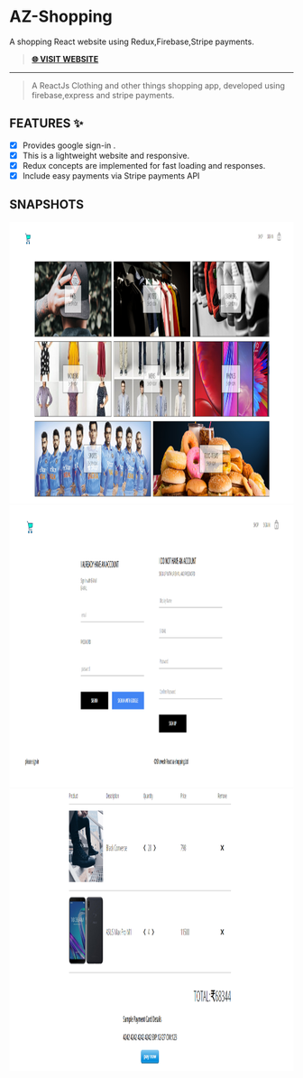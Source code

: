 # AZ-Shopping
A shopping React website using Redux,Firebase,Stripe payments.

> **[🌐 VISIT WEBSITE ](http://az-shopping.herokuapp.com/ "VISIT WEBSITE 🌐")**

---
> A ReactJs Clothing and other things shopping app, developed using firebase,express and stripe payments.

## FEATURES ✨
- [x] Provides google sign-in .
- [x] This is a lightweight website and responsive.
- [x] Redux concepts are implemented for fast loading and responses.
- [x] Include easy payments via Stripe payments API

## SNAPSHOTS
<img src="https://github.com/sharvesh-10/azshopping/blob/master/client/public/az-shopping1.png" width="800" height="500" />
<img src="https://github.com/sharvesh-10/azshopping/blob/master/client/public/az-shopping2.png" width="800" height="500" />
<img src="https://github.com/sharvesh-10/azshopping/blob/master/client/public/az-shopping3.png" width="800" height="500" />
